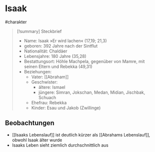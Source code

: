 # Isaak

#charakter 

> [!summary] Steckbrief
> - Name: Isaak »Er wird lachen« (17,19; 21,3)
> - geboren: 392 Jahre nach der Sintflut
> - Nationalität: Chaldäer
> - Lebensjahre: 180 Jahre (35,28)
> - Bestattungsort: Höhle Machpela, gegenüber von Mamre, mit seinen Eltern und Rebekka (49,31)
> - Beziehungen:
> 	- Vater: [[Abraham]]
> 	- Geschwister:
> 		- ältere: Ismael
> 		- jüngere: Simran, Jokschan, Medan, Midian, Jischbak, Schuach
> 	- Ehefrau: Rebekka
> 	- Kinder: Esau und Jakob (Zwillinge)

## Beobachtungen

- [[Isaaks Lebenslauf]] ist deutlich kürzer als [[Abrahams Lebenslauf]], obwohl Isaak älter wurde
- Isaaks Leben sieht ziemlich durchschnittlich aus